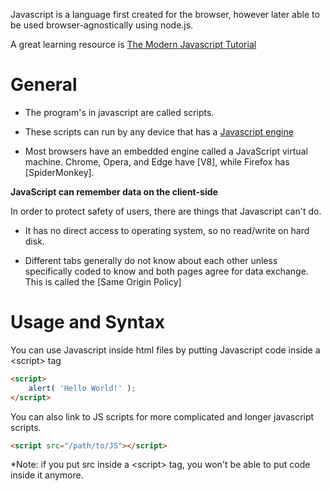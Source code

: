 
Javascript is a language first created for the browser, however later able to be used browser-agnostically using node.js.

A great learning resource is [The Modern Javascript Tutorial](https://javascript.info/)

# General

* The program's in javascript are called scripts.

* These scripts can run by any device that has a [Javascript engine](https://en.wikipedia.org/wiki/JavaScript_engine)

* Most browsers have an embedded engine called a JavaScript virtual machine. Chrome, Opera, and Edge have [V8], while Firefox has [SpiderMonkey].

**JavaScript can remember data on the client-side**

In order to protect safety of users, there are things that Javascript can't do. 

* It has no direct access to operating system, so no read/write on hard disk.

* Different tabs generally do not know about each other unless specifically coded to know and both pages agree for data exchange. This is called the [Same Origin Policy]

# Usage and Syntax

You can use Javascript inside html files by putting Javascript code inside a \<script\> tag

```html
<script>
	alert( 'Hello World!' );
</script>
```

You can also link to JS scripts for more complicated and longer javascript scripts.

```html
<script src="/path/to/JS"></script>
```

*Note: if you put src inside a \<script\> tag, you won't be able to put code inside it anymore.

